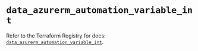 # `data_azurerm_automation_variable_int`

Refer to the Terraform Registry for docs: [`data_azurerm_automation_variable_int`](https://registry.terraform.io/providers/hashicorp/azurerm/3.115.0/docs/data-sources/automation_variable_int).
